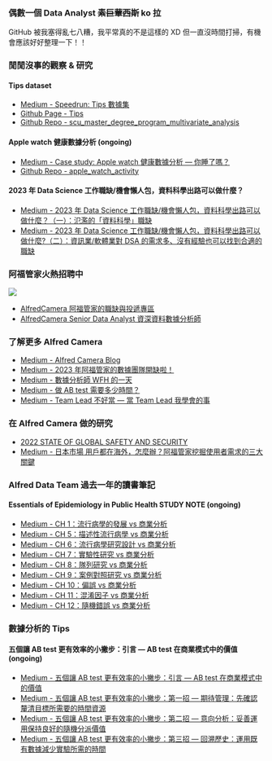 ### 偶數一個 Data Analyst ~~素巨葷西斯~~ ko 拉

GitHub 被我塞得亂七八糟，我平常真的不是這樣的 XD
但一直沒時間打掃，有機會應該好好整理一下！！

### 閒閒沒事的觀察 & 研究

#### Tips dataset
 - [Medium - Speedrun: Tips 數據集](https://medium.com/the-whispers-of-a-data-analyst/speedrun-tips-數據集-515740298ebf)
 - [Github Page - Tips](https://seimwiwa.github.io/scu_master_degree_program_multivariate_analysis/2023_03_11_Tips.html)
 - [Github Repo - scu_master_degree_program_multivariate_analysis](https://github.com/seimwiwa/scu_master_degree_program_multivariate_analysis)

#### Apple watch 健康數據分析 (ongoing)
 - [Medium - Case study: Apple watch 健康數據分析 — 你睡了嗎？](https://medium.com/the-whispers-of-a-data-analyst/case-study-%E5%81%A5%E5%BA%B7%E6%95%B8%E6%93%9A%E5%88%86%E6%9E%90-%E4%BD%A0%E7%9D%A1%E4%BA%86%E5%97%8E-869e3295b6be)
 - [Github Repo - apple_watch_activity](https://github.com/seimwiwa/apple_watch_activity.git)

#### 2023 年 Data Science 工作職缺/機會懶人包，資料科學出路可以做什麼？

 - [Medium - 2023 年 Data Science 工作職缺/機會懶人包，資料科學出路可以做什麼？（一）：氾濫的「資料科學」職缺](https://medium.com/@bananish.cyk/2023-年-data-science-工作職缺-機會懶人包-資料科學出路可以做什麼-一-氾濫的-資料科學-職缺-bf3e358ef93d)
 - [Medium - 2023 年 Data Science 工作職缺/機會懶人包，資料科學出路可以做什麼?（二）：資訊業/軟體業對 DSA 的需求多、沒有經驗也可以找到合適的職缺](https://medium.com/@bananish.cyk/2023-年-data-science-工作職缺-機會懶人包-資料科學出路可以做什麼-二-資訊業-軟體業對-dsa-的需求多-沒有經驗也可以找到合適的職缺-cc8a74b17fc0)

### 阿福管家火熱招聘中

![](https://alfred.camera/rebranding-static/logo.svg)

 - [AlfredCamera 阿福管家的職缺與投遞專區](https://alfred.teamdoor.io/)
 - [AlfredCamera Senior Data Analyst 資深資料數據分析師](https://alfred.teamdoor.io/s/TNi9D9mu)

### 了解更多 Alfred Camera

 - [Medium - Alfred Camera Blog](https://medium.com/alfredcamera)
 - [Medium - 2023 年阿福管家的數據團隊開缺啦！](https://medium.com/alfredcamera/2023-年阿福管家的數據團隊開缺啦-e614fcea7f41)
 - [Medium - 數據分析師 WFH 的一天](https://medium.com/alfredcamera/數據分析師-wfh-的一天-79b959e43e70)
 - [Medium - 做 AB test 需要多少時間？](https://medium.com/alfredcamera/%E5%81%9A-ab-test-%E9%9C%80%E8%A6%81%E5%A4%9A%E5%B0%91%E6%99%82%E9%96%93-c401fbe00eb0)
 - [Medium - Team Lead 不好當 — 當 Team Lead 我學會的事](https://medium.com/alfredcamera/team-lead-不好當-當-team-lead-我學會的事-b9a011dd88af)

### 在 Alfred Camera 做的研究

- [2022 STATE OF GLOBAL SAFETY AND SECURITY](https://alfred.camera/state-of-security/en/2022/)
- [Medium - 日本市場 用戶都在海外，怎麼辦？阿福管家挖掘使用者需求的三大關鍵](https://medium.com/alfredcamera/阿福管家-寶寶-兒童攝影機使用習慣-95f3a0f3e0d0)

### Alfred Data Team 過去一年的讀書筆記

#### Essentials of Epidemiology in Public Health STUDY NOTE (ongoing)

 - [Medium - CH 1：流行病學的發展 vs 商業分析](https://medium.com/the-whispers-of-a-data-analyst/ch-1-the-approach-and-evolution-of-epidemiology-6f2e0dbbfd27)
 - [Medium - CH 5：描述性流行病學 vs 商業分析](https://medium.com/the-whispers-of-a-data-analyst/ch-5-描述性流行病學-vs-商業分析-61cdd630fcc9) 
 - [Medium - CH 6：流行病學研究設計 vs 商業分析](https://medium.com/the-whispers-of-a-data-analyst/ch-6-流行病學研究設計-vs-商業分析-c9d039187c5d)
 - [Medium - CH 7：實驗性研究 vs 商業分析](https://medium.com/the-whispers-of-a-data-analyst/ch-7-實驗性研究-vs-商業分析-634053471331)
 - [Medium - CH 8：隊列研究 vs 商業分析](https://medium.com/the-whispers-of-a-data-analyst/ch-8-隊列研究-vs-商業分析-237474dec6e9)
 - [Medium - CH 9：案例對照研究 vs 商業分析](https://medium.com/the-whispers-of-a-data-analyst/ch-9-案例對照研究-vs-商業分析-eff5a0e299ec)
 - [Medium - CH 10：偏誤 vs 商業分析](https://medium.com/the-whispers-of-a-data-analyst/ch-10-偏誤-vs-商業分析-d7ccb1f62051)
 - [Medium - CH 11：混淆因子 vs 商業分析](https://medium.com/the-whispers-of-a-data-analyst/ch-10-混淆因子-vs-商業分析-20e8f28db6e6)
 - [Medium - CH 12：隨機錯誤 vs 商業分析](https://medium.com/the-whispers-of-a-data-analyst/ch-12-隨機錯誤-vs-商業分析-1611b9ae4da8)

### 數據分析的 Tips

#### 五個讓 AB test 更有效率的小撇步：引言 — AB test 在商業模式中的價值 (ongoing)

 - [Medium - 五個讓 AB test 更有效率的小撇步：引言 — AB test 在商業模式中的價值](https://medium.com/@bananish.cyk/五個讓-ab-test-更有效率的小撇步-一-引言-ab-test-在商業模式中的價值-567dae001972)
 - [Medium - 五個讓 AB test 更有效率的小撇步：第一招 — 期待管理：先確認釐清目標所需要的時間資源](https://medium.com/@bananish.cyk/五個讓-ab-test-更有效率的小撇步-第一招-期待管理-先確認釐清目標所需要的時間資源-53d3bf72460e)
 - [Medium - 五個讓 AB test 更有效率的小撇步：第二招 — 意向分析：妥善運用保持良好的隨機分派價值](https://medium.com/@bananish.cyk/五個讓-ab-test-更有效率的小撇步-第二招-意向分析-妥善運用保持良好的隨機分派價值-b201a568239c)
 - [Medium - 五個讓 AB test 更有效率的小撇步：第三招 — 回溯歷史：運用既有數據減少實驗所需的時間](https://medium.com/@bananish.cyk/五個讓-ab-test-更有效率的小撇步-第三招-回溯歷史-運用既有數據減少實驗所需的時間-d2b97ceffe59)

